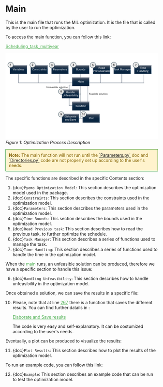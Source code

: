 # Main

This is the main file that runs the MIL optimization.
It is the file that is called by the user to run the optimization. 

<p>To access the main function, you can follow this link:</p>
<p><a href="https://github.com/fsartore/Schedule_MIL_optimization_pyomo/blob/main/Scheduling_task_multiyear.py" target="_blank" style="color: #4CAF50;">Scheduling_task_multiyear</a></p>

![Optimization Process Description](../../Code_scheme.png)
*Figure 1: Optimization Process Description*

<div style="border: 1px solid green; padding: 10px; background-color: #fff3cd; color: #856404;">
  <strong>Note:</strong> The main function will not run until the <a href="https://github.com/fsartore/Schedule_MIL_optimization_pyomo/blob/main/Parameters.py#L6-L22" target="_blank">`Parameters.py`</a> doc and <a href="https://github.com/fsartore/Schedule_MIL_optimization_pyomo/blob/main/Directories.py#L4-L7" target="_blank">`Directories.py`</a> code are not properly set up according to the user's needs.
</div></p>


The specific functions are described in the specific Contents section: 


1. {doc}`Pyomo Optimization Model`: This section describes the optimization model used in the package.
2. {doc}`Constraints`: This section describes the constraints used in the optimization model.
3. {doc}`Parameters`: This section describes the parameters used in the optimization model.
4. {doc}`Time Bounds`: This section describes the bounds used in the optimization model.
5. {doc}`Read Previous task`: This section describes how to read the previous task, to further optimize the schedule.
6. {doc}`Task Manager`: This section describes a series of functions used to manage the task.
7. {doc}`Time Handling`: This section describes a series of functions used to handle the time in the optimization model.

When the <a href="https://github.com/fsartore/Schedule_MIL_optimization_pyomo/blob/main/Scheduling_maintenance_multiyear.py" target="_blank" style="color: #4CAF50;">main</a> runs, an unfeasible solution can be produced, therefore we have a specific section to handle this issue:

9. {doc}`Handling Unfeasibility`: This section describes how to handle unfeasibility in the optimization model.

Once obtained a solution, we can save the results in a specific file: 

10. Please, note that at line  <a href="https://github.com/fsartore/Schedule_MIL_optimization_pyomo/blob/main/Scheduling_maintenance_multiyear.pyL167" target="_blank" style="color: #4CAF50;">267</a>
there is a function that saves the different results. You can find further datails in :<p><a href="https://github.com/fsartore/Schedule_MIL_optimization_pyomo/blob/main/elaborate_and_save_data.py" target="_blank" style="color: #4CAF50;">Elaborate and Save results</a></p>The code is very easy and self-explanatory. It can be costumized according to the user's needs. 

Eventually, a plot can be produced to visualize the results:

11. {doc}`Plot Results`: This section describes how to plot the results of the optimization model.

To run an example code, you can follow this link:

12. {doc}`Example`: This section describes an example code that can be run to test the optimization model.





